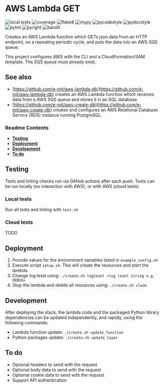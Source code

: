 # AWS Lambda GET

![local tests](https://github.com/e-mit/aws-lambda-get/actions/workflows/tests.yml/badge.svg)
![coverage](https://img.shields.io/endpoint?url=https://gist.githubusercontent.com/e-mit/9df92671b4e2859b1e75cf762121b73f/raw/aws-lambda-get.json)
![flake8](https://github.com/e-mit/aws-lambda-get/actions/workflows/flake8.yml/badge.svg)
![mypy](https://github.com/e-mit/aws-lambda-get/actions/workflows/mypy.yml/badge.svg)
![pycodestyle](https://github.com/e-mit/aws-lambda-get/actions/workflows/pycodestyle.yml/badge.svg)
![pydocstyle](https://github.com/e-mit/aws-lambda-get/actions/workflows/pydocstyle.yml/badge.svg)
![pylint](https://github.com/e-mit/aws-lambda-get/actions/workflows/pylint.yml/badge.svg)
![pyright](https://github.com/e-mit/aws-lambda-get/actions/workflows/pyright.yml/badge.svg)
![bandit](https://github.com/e-mit/aws-lambda-get/actions/workflows/bandit.yml/badge.svg)

Creates an AWS Lambda function which GETs json data from an HTTP endpoint, on a repeating periodic cycle, and puts the data into an AWS SQS queue.

This project configures AWS with the CLI and a CloudFormation/SAM template. The SQS queue must already exist.


## See also

- [https://github.com/e-mit/aws-lambda-db](https://github.com/e-mit/aws-lambda-db) creates an AWS Lambda function which receives data from a AWS SQS queue and stores it in an SQL database.
- [https://github.com/e-mit/aws-create-db](https://github.com/e-mit/aws-create-db) creates and configures an AWS Relational Database Service (RDS) instance running PostgreSQL.


### Readme Contents

- **[Testing](#testing)**<br>
- **[Deployment](#deployment)**<br>
- **[Development](#development)**<br>
- **[To do](#to-do)**<br>


## Testing

Tests and linting checks run via GitHub actions after each push. Tests can be run locally (no interaction with AWS), or with AWS (cloud tests).


### Local tests

Run all tests and linting with ```test.sh```


### Cloud tests

TODO


## Deployment

1. Provide values for the environment variables listed in ```example_config.sh```
2. Execute script ```setup.sh```. This will create the resources and start the lambda.
3. Change log level using: ```./create.sh loglevel <log level string e.g. DEBUG>```
4. Stop the lambda and delete all resources using: ```./create.sh clean```


## Development

After deploying the stack, the lambda code and the packaged Python library dependencies can be updated independently, and rapidly, using the following commands:

- Lambda function update: ```./create.sh update_function```
- Python packages update: ```./create.sh update_layer```


## To do

- Optional headers to send with the request
- Optional body data to send with the request
- Optional cookie data to send with the request
- Support API authentication
